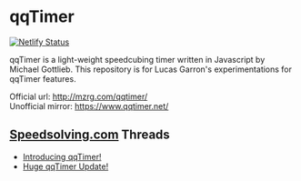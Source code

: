 # qqTimer

[![Netlify Status](https://api.netlify.com/api/v1/badges/de082259-fc5d-4694-ba93-a8ddd9d10e03/deploy-status)](https://app.netlify.com/sites/qqtimer-samsepi0l/deploys)

qqTimer is a light-weight speedcubing timer written in Javascript by Michael Gottlieb.
This repository is for Lucas Garron's experimentations for qqTimer features.

Official url: <http://mzrg.com/qqtimer/>  
Unofficial mirror: <https://www.qqtimer.net/>

## [Speedsolving.com](http://www.speedsolving.com/forum/) Threads
- [Introducing qqTimer!](http://www.speedsolving.com/forum/showthread.php?14526-Introducing-qqTimer!)
- [Huge qqTimer Update!](http://www.speedsolving.com/forum/showthread.php?34227-Huge-qqTimer-Update!&p=687729)
